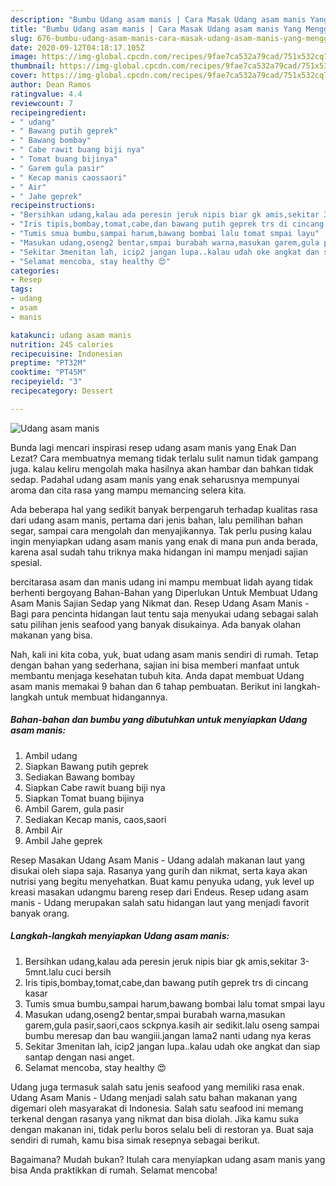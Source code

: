 ```yaml
---
description: "Bumbu Udang asam manis | Cara Masak Udang asam manis Yang Menggugah Selera"
title: "Bumbu Udang asam manis | Cara Masak Udang asam manis Yang Menggugah Selera"
slug: 676-bumbu-udang-asam-manis-cara-masak-udang-asam-manis-yang-menggugah-selera
date: 2020-09-12T04:18:17.105Z
image: https://img-global.cpcdn.com/recipes/9fae7ca532a79cad/751x532cq70/udang-asam-manis-foto-resep-utama.jpg
thumbnail: https://img-global.cpcdn.com/recipes/9fae7ca532a79cad/751x532cq70/udang-asam-manis-foto-resep-utama.jpg
cover: https://img-global.cpcdn.com/recipes/9fae7ca532a79cad/751x532cq70/udang-asam-manis-foto-resep-utama.jpg
author: Dean Ramos
ratingvalue: 4.4
reviewcount: 7
recipeingredient:
- " udang"
- " Bawang putih geprek"
- " Bawang bombay"
- " Cabe rawit buang biji nya"
- " Tomat buang bijinya"
- " Garem gula pasir"
- " Kecap manis caossaori"
- " Air"
- " Jahe geprek"
recipeinstructions:
- "Bersihkan udang,kalau ada peresin jeruk nipis biar gk amis,sekitar 3-5mnt.lalu cuci bersih"
- "Iris tipis,bombay,tomat,cabe,dan bawang putih geprek trs di cincang kasar"
- "Tumis smua bumbu,sampai harum,bawang bombai lalu tomat smpai layu"
- "Masukan udang,oseng2 bentar,smpai burabah warna,masukan garem,gula pasir,saori,caos sckpnya.kasih air sedikit.lalu oseng sampai bumbu meresap dan bau wangiii.jangan lama2 nanti udang nya keras"
- "Sekitar 3menitan lah, icip2 jangan lupa..kalau udah oke angkat dan siap santap dengan nasi anget."
- "Selamat mencoba, stay healthy 😍"
categories:
- Resep
tags:
- udang
- asam
- manis

katakunci: udang asam manis 
nutrition: 245 calories
recipecuisine: Indonesian
preptime: "PT32M"
cooktime: "PT45M"
recipeyield: "3"
recipecategory: Dessert

---
```



![Udang asam manis](https://img-global.cpcdn.com/recipes/9fae7ca532a79cad/751x532cq70/udang-asam-manis-foto-resep-utama.jpg)

Bunda lagi mencari inspirasi resep udang asam manis yang Enak Dan Lezat? Cara membuatnya memang tidak terlalu sulit namun tidak gampang juga. kalau keliru mengolah maka hasilnya akan hambar dan bahkan tidak sedap. Padahal udang asam manis yang enak seharusnya mempunyai aroma dan cita rasa yang mampu memancing selera kita.

Ada beberapa hal yang sedikit banyak berpengaruh terhadap kualitas rasa dari udang asam manis, pertama dari jenis bahan, lalu pemilihan bahan segar, sampai cara mengolah dan menyajikannya. Tak perlu pusing kalau ingin menyiapkan udang asam manis yang enak di mana pun anda berada, karena asal sudah tahu triknya maka hidangan ini mampu menjadi sajian spesial.

bercitarasa asam dan manis udang ini mampu membuat lidah ayang tidak berhenti bergoyang Bahan-Bahan yang Diperlukan Untuk Membuat Udang Asam Manis Sajian Sedap yang Nikmat dan. Resep Udang Asam Manis - Bagi para pencinta hidangan laut tentu saja menyukai udang sebagai salah satu pilihan jenis seafood yang banyak disukainya. Ada banyak olahan makanan yang bisa.


Nah, kali ini kita coba, yuk, buat udang asam manis sendiri di rumah. Tetap dengan bahan yang sederhana, sajian ini bisa memberi manfaat untuk membantu menjaga kesehatan tubuh kita. Anda dapat membuat Udang asam manis memakai 9 bahan dan 6 tahap pembuatan. Berikut ini langkah-langkah untuk membuat hidangannya.

<!--inarticleads1-->

##### Bahan-bahan dan bumbu yang dibutuhkan untuk menyiapkan Udang asam manis:

1. Ambil  udang
1. Siapkan  Bawang putih geprek
1. Sediakan  Bawang bombay
1. Siapkan  Cabe rawit buang biji nya
1. Siapkan  Tomat buang bijinya
1. Ambil  Garem, gula pasir
1. Sediakan  Kecap manis, caos,saori
1. Ambil  Air
1. Ambil  Jahe geprek


Resep Masakan Udang Asam Manis - Udang adalah makanan laut yang disukai oleh siapa saja. Rasanya yang gurih dan nikmat, serta kaya akan nutrisi yang begitu menyehatkan. Buat kamu penyuka udang, yuk level up kreasi masakan udangmu bareng resep dari Endeus. Resep udang asam manis - Udang merupakan salah satu hidangan laut yang menjadi favorit banyak orang. 

<!--inarticleads2-->

##### Langkah-langkah menyiapkan Udang asam manis:

1. Bersihkan udang,kalau ada peresin jeruk nipis biar gk amis,sekitar 3-5mnt.lalu cuci bersih
1. Iris tipis,bombay,tomat,cabe,dan bawang putih geprek trs di cincang kasar
1. Tumis smua bumbu,sampai harum,bawang bombai lalu tomat smpai layu
1. Masukan udang,oseng2 bentar,smpai burabah warna,masukan garem,gula pasir,saori,caos sckpnya.kasih air sedikit.lalu oseng sampai bumbu meresap dan bau wangiii.jangan lama2 nanti udang nya keras
1. Sekitar 3menitan lah, icip2 jangan lupa..kalau udah oke angkat dan siap santap dengan nasi anget.
1. Selamat mencoba, stay healthy 😍


Udang juga termasuk salah satu jenis seafood yang memiliki rasa enak. Udang Asam Manis - Udang menjadi salah satu bahan makanan yang digemari oleh masyarakat di Indonesia. Salah satu seafood ini memang terkenal dengan rasanya yang nikmat dan bisa diolah. Jika kamu suka dengan makanan ini, tidak perlu boros selalu beli di restoran ya. Buat saja sendiri di rumah, kamu bisa simak resepnya sebagai berikut. 

Bagaimana? Mudah bukan? Itulah cara menyiapkan udang asam manis yang bisa Anda praktikkan di rumah. Selamat mencoba!

